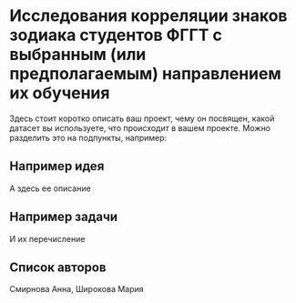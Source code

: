 # Исследования корреляции знаков зодиака студентов ФГГТ с выбранным (или предполагаемым) направлением их обучения

Здесь стоит коротко описать ваш проект, чему он посвящен, какой датасет вы используете, что происходит в вашем проекте. Можно разделить это на подпункты, например:

## Например идея

А здесь ее описание

## Например задачи

И их перечисление

## Список авторов

Смирнова Анна, Широкова Мария
